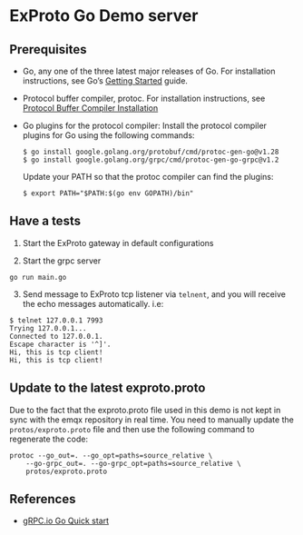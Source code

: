 # ExProto Go Demo server

## Prerequisites

- Go, any one of the three latest major releases of Go.
  For installation instructions, see Go’s [Getting Started](https://go.dev/doc/install) guide.

- Protocol buffer compiler, protoc.
  For installation instructions, see [Protocol Buffer Compiler Installation](https://grpc.io/docs/protoc-installation/)

- Go plugins for the protocol compiler:
  Install the protocol compiler plugins for Go using the following commands:
  ```
  $ go install google.golang.org/protobuf/cmd/protoc-gen-go@v1.28
  $ go install google.golang.org/grpc/cmd/protoc-gen-go-grpc@v1.2
  ```
  Update your PATH so that the protoc compiler can find the plugins:
  ```
  $ export PATH="$PATH:$(go env GOPATH)/bin"
  ```

## Have a tests

1. Start the ExProto gateway in default configurations

2. Start the grpc server

```
go run main.go
```

3. Send message to ExProto tcp listener via `telnent`,
   and you will receive the echo messages automatically. i.e:

```
$ telnet 127.0.0.1 7993
Trying 127.0.0.1...
Connected to 127.0.0.1.
Escape character is '^]'.
Hi, this is tcp client!
Hi, this is tcp client!
```

## Update to the latest exproto.proto

Due to the fact that the exproto.proto file used in this demo is not kept in sync with the emqx repository
in real time.
You need to manually update the `protos/exproto.proto` file and then use the following command to regenerate the code:

```
protoc --go_out=. --go_opt=paths=source_relative \
    --go-grpc_out=. --go-grpc_opt=paths=source_relative \
    protos/exproto.proto
```

## References

- [gRPC.io Go Quick start](https://grpc.io/docs/languages/go/quickstart/)
